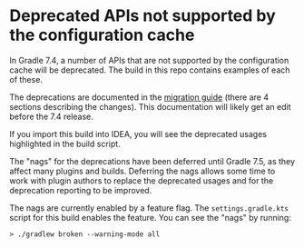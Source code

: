 
# Deprecated APIs not supported by the configuration cache

In Gradle 7.4, a number of APIs that are not supported by the configuration cache will be deprecated.
The build in this repo contains examples of each of these.

The deprecations are documented in the [migration guide](https://docs.gradle.org/release-nightly/userguide/upgrading_version_7.html#task_execution_events) (there are 4 sections describing the changes). This documentation will likely get an edit
before the 7.4 release.

If you import this build into IDEA, you will see the deprecated usages highlighted in the build script.

The "nags" for the deprecations have been deferred until Gradle 7.5, as they affect many plugins and builds. Deferring
the nags allows some time to work with plugin authors to replace the deprecated usages and for the deprecation
reporting to be improved.

The nags are currently enabled by a feature flag. The `settings.gradle.kts` script for this build enables the feature.
You can see the "nags" by running:

```
> ./gradlew broken --warning-mode all
```
